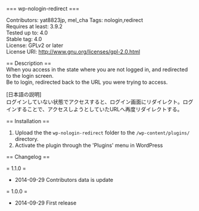   === wp-nologin-redirect ===

Contributors: yat8823jp, mel_cha 
Tags: nologin,redirect  
Requires at least: 3.9.2  
Tested up to: 4.0  
Stable tag: 4.0  
License: GPLv2 or later  
License URI: http://www.gnu.org/licenses/gpl-2.0.html  

== Description ==  
When you access in the state where you are not logged in, and redirected to the login screen.  
Be to login, redirected back to the URL you were trying to access.  
    
[日本語の説明]  
ログインしていない状態でアクセスすると、ログイン画面にリダイレクト。ログインすることで、アクセスしようとしていたURLへ再度リダイレクトする。  
     
== Installation ==  
     
1. Upload the the `wp-nologin-redirect` folder to the `/wp-content/plugins/` directory.
2. Activate the plugin through the 'Plugins' menu in WordPress
     
     
== Changelog ==  
    
= 1.1.0 =  
* 2014-09-29 Contributors data is update  

= 1.0.0 =  
* 2014-09-29 First release